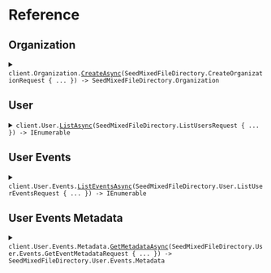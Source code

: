 # Reference
## Organization
<details><summary><code>client.Organization.<a href="/src/SeedMixedFileDirectory/Organization/OrganizationClient.cs">CreateAsync</a>(SeedMixedFileDirectory.CreateOrganizationRequest { ... }) -> SeedMixedFileDirectory.Organization</code></summary>
<dl>
<dd>

#### 📝 Description

<dl>
<dd>

<dl>
<dd>

Create a new organization.
</dd>
</dl>
</dd>
</dl>

#### 🔌 Usage

<dl>
<dd>

<dl>
<dd>

```csharp
await client.Organization.CreateAsync(
    new SeedMixedFileDirectory.CreateOrganizationRequest { Name = "name" }
);
```
</dd>
</dl>
</dd>
</dl>

#### ⚙️ Parameters

<dl>
<dd>

<dl>
<dd>

**request:** `SeedMixedFileDirectory.CreateOrganizationRequest` 
    
</dd>
</dl>
</dd>
</dl>


</dd>
</dl>
</details>

## User
<details><summary><code>client.User.<a href="/src/SeedMixedFileDirectory/User/UserClient.cs">ListAsync</a>(SeedMixedFileDirectory.ListUsersRequest { ... }) -> IEnumerable<SeedMixedFileDirectory.User></code></summary>
<dl>
<dd>

#### 📝 Description

<dl>
<dd>

<dl>
<dd>

List all users.
</dd>
</dl>
</dd>
</dl>

#### 🔌 Usage

<dl>
<dd>

<dl>
<dd>

```csharp
await client.User.ListAsync(new SeedMixedFileDirectory.ListUsersRequest { Limit = 1 });
```
</dd>
</dl>
</dd>
</dl>

#### ⚙️ Parameters

<dl>
<dd>

<dl>
<dd>

**request:** `SeedMixedFileDirectory.ListUsersRequest` 
    
</dd>
</dl>
</dd>
</dl>


</dd>
</dl>
</details>

## User Events
<details><summary><code>client.User.Events.<a href="/src/SeedMixedFileDirectory/User/Events/EventsClient.cs">ListEventsAsync</a>(SeedMixedFileDirectory.User.ListUserEventsRequest { ... }) -> IEnumerable<SeedMixedFileDirectory.User.Event></code></summary>
<dl>
<dd>

#### 📝 Description

<dl>
<dd>

<dl>
<dd>

List all user events.
</dd>
</dl>
</dd>
</dl>

#### 🔌 Usage

<dl>
<dd>

<dl>
<dd>

```csharp
await client.User.Events.ListEventsAsync(
    new SeedMixedFileDirectory.User.ListUserEventsRequest { Limit = 1 }
);
```
</dd>
</dl>
</dd>
</dl>

#### ⚙️ Parameters

<dl>
<dd>

<dl>
<dd>

**request:** `SeedMixedFileDirectory.User.ListUserEventsRequest` 
    
</dd>
</dl>
</dd>
</dl>


</dd>
</dl>
</details>

## User Events Metadata
<details><summary><code>client.User.Events.Metadata.<a href="/src/SeedMixedFileDirectory/User/Events/Metadata/MetadataClient.cs">GetMetadataAsync</a>(SeedMixedFileDirectory.User.Events.GetEventMetadataRequest { ... }) -> SeedMixedFileDirectory.User.Events.Metadata</code></summary>
<dl>
<dd>

#### 📝 Description

<dl>
<dd>

<dl>
<dd>

Get event metadata.
</dd>
</dl>
</dd>
</dl>

#### 🔌 Usage

<dl>
<dd>

<dl>
<dd>

```csharp
await client.User.Events.Metadata.GetMetadataAsync(
    new SeedMixedFileDirectory.User.Events.GetEventMetadataRequest { Id = "id" }
);
```
</dd>
</dl>
</dd>
</dl>

#### ⚙️ Parameters

<dl>
<dd>

<dl>
<dd>

**request:** `SeedMixedFileDirectory.User.Events.GetEventMetadataRequest` 
    
</dd>
</dl>
</dd>
</dl>


</dd>
</dl>
</details>
